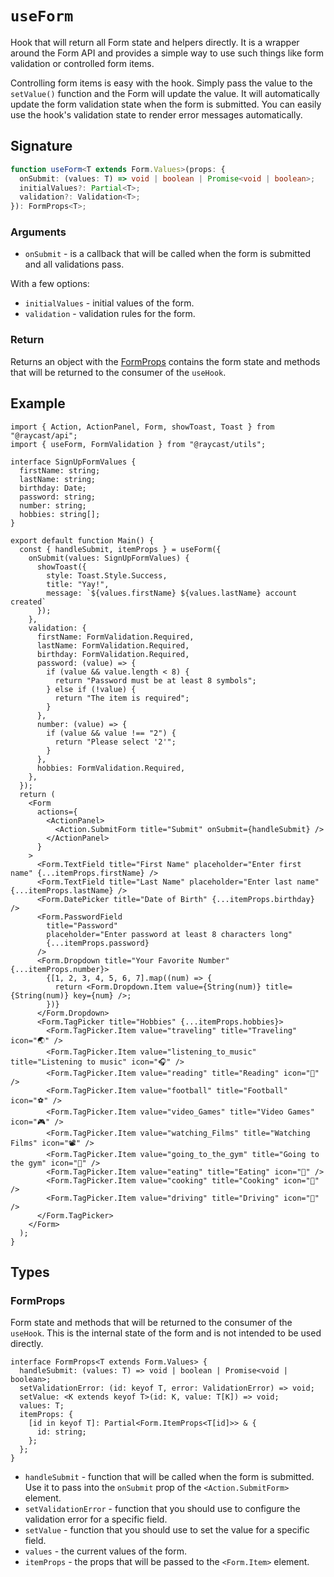 # `useForm`

Hook that will return all Form state and helpers directly.
It is a wrapper around the Form API and provides a simple way to use such things like form validation or controlled form items.

Controlling form items is easy with the hook. Simply pass the value to the `setValue()` function and the Form will update the value.
It will automatically update the form validation state when the form is submitted. You can easily use the hook's validation state to render error messages automatically.

## Signature

```ts
function useForm<T extends Form.Values>(props: {
  onSubmit: (values: T) => void | boolean | Promise<void | boolean>;
  initialValues?: Partial<T>;
  validation?: Validation<T>;
}): FormProps<T>;
```

### Arguments

- `onSubmit` - is a callback that will be called when the form is submitted and all validations pass.

With a few options:

- `initialValues` - initial values of the form.
- `validation` - validation rules for the form.

### Return

Returns an object with the [FormProps](#formprops) contains the form state and methods that will be returned to the consumer of the `useHook`.

## Example

```tsx
import { Action, ActionPanel, Form, showToast, Toast } from "@raycast/api";
import { useForm, FormValidation } from "@raycast/utils";

interface SignUpFormValues {
  firstName: string;
  lastName: string;
  birthday: Date;
  password: string;
  number: string;
  hobbies: string[];
}

export default function Main() {
  const { handleSubmit, itemProps } = useForm({
    onSubmit(values: SignUpFormValues) {
      showToast({
        style: Toast.Style.Success,
        title: "Yay!",
        message: `${values.firstName} ${values.lastName} account created`
      });
    },
    validation: {
      firstName: FormValidation.Required,
      lastName: FormValidation.Required,
      birthday: FormValidation.Required,
      password: (value) => {
        if (value && value.length < 8) {
          return "Password must be at least 8 symbols";
        } else if (!value) {
          return "The item is required";
        }
      },
      number: (value) => {
        if (value && value !== "2") {
          return "Please select '2'";
        }
      },
      hobbies: FormValidation.Required,
    },
  });
  return (
    <Form
      actions={
        <ActionPanel>
          <Action.SubmitForm title="Submit" onSubmit={handleSubmit} />
        </ActionPanel>
      }
    >
      <Form.TextField title="First Name" placeholder="Enter first name" {...itemProps.firstName} />
      <Form.TextField title="Last Name" placeholder="Enter last name" {...itemProps.lastName} />
      <Form.DatePicker title="Date of Birth" {...itemProps.birthday} />
      <Form.PasswordField
        title="Password"
        placeholder="Enter password at least 8 characters long"
        {...itemProps.password}
      />
      <Form.Dropdown title="Your Favorite Number" {...itemProps.number}>
        {[1, 2, 3, 4, 5, 6, 7].map((num) => {
          return <Form.Dropdown.Item value={String(num)} title={String(num)} key={num} />;
        })}
      </Form.Dropdown>
      <Form.TagPicker title="Hobbies" {...itemProps.hobbies}>
        <Form.TagPicker.Item value="traveling" title="Traveling" icon="🌏" />
        <Form.TagPicker.Item value="listening_to_music" title="Listening to music" icon="🎧" />
        <Form.TagPicker.Item value="reading" title="Reading" icon="📖" />
        <Form.TagPicker.Item value="football" title="Football" icon="⚽" />
        <Form.TagPicker.Item value="video_Games" title="Video Games" icon="🎮" />
        <Form.TagPicker.Item value="watching_Films" title="Watching Films" icon="📽" />
        <Form.TagPicker.Item value="going_to_the_gym" title="Going to the gym" icon="👟" />
        <Form.TagPicker.Item value="eating" title="Eating" icon="🍕️" />
        <Form.TagPicker.Item value="cooking" title="Cooking" icon="🍳" />
        <Form.TagPicker.Item value="driving" title="Driving" icon="🚗" />
      </Form.TagPicker>
    </Form>
  );
}
```

## Types

### FormProps

Form state and methods that will be returned to the consumer of the `useHook`.
This is the internal state of the form and is not intended to be used directly.

```tsx
interface FormProps<T extends Form.Values> {
  handleSubmit: (values: T) => void | boolean | Promise<void | boolean>;
  setValidationError: (id: keyof T, error: ValidationError) => void;
  setValue: <K extends keyof T>(id: K, value: T[K]) => void;
  values: T;
  itemProps: {
    [id in keyof T]: Partial<Form.ItemProps<T[id]>> & {
      id: string;
    };
  };
}
```

- `handleSubmit` - function that will be called when the form is submitted. Use it to pass into the `onSubmit` prop of the `<Action.SubmitForm>` element.
- `setValidationError` - function that you should use to configure the validation error for a specific field.
- `setValue` - function that you should use to set the value for a specific field.
- `values` - the current values of the form.
- `itemProps` - the props that will be passed to the `<Form.Item>` element.
